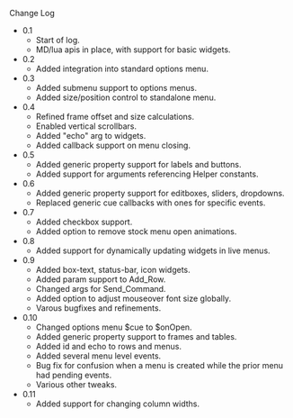 
Change Log

* 0.1
  - Start of log.
  - MD/lua apis in place, with support for basic widgets.
* 0.2
  - Added integration into standard options menu.
* 0.3
  - Added submenu support to options menus.
  - Added size/position control to standalone menu.
* 0.4
  - Refined frame offset and size calculations.
  - Enabled vertical scrollbars.
  - Added "echo" arg to widgets.
  - Added callback support on menu closing.
* 0.5
  - Added generic property support for labels and buttons.
  - Added support for arguments referencing Helper constants.
* 0.6
  - Added generic property support for editboxes, sliders, dropdowns.
  - Replaced generic cue callbacks with ones for specific events.
* 0.7
  - Added checkbox support.
  - Added option to remove stock menu open animations.
* 0.8
  - Added support for dynamically updating widgets in live menus.
* 0.9
  - Added box-text, status-bar, icon widgets.
  - Added param support to Add_Row.
  - Changed args for Send_Command.
  - Added option to adjust mouseover font size globally.
  - Varous bugfixes and refinements.
* 0.10
  - Changed options menu $cue to $onOpen.
  - Added generic property support to frames and tables.
  - Added id and echo to rows and menus.
  - Added several menu level events.
  - Bug fix for confusion when a menu is created while the prior menu had pending events.
  - Various other tweaks.
* 0.11
  - Added support for changing column widths.
